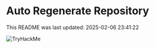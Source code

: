# Auto Regenerate Repository

This README was last updated: 2025-02-06 23:41:22

 ![TryHackMe](https://tryhackme.com/badge/533634)